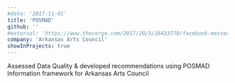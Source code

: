 ```yaml
---
#date: '2017-11-01'
title: 'POSMAD'
github: ''
#external: 'https://www.theverge.com/2017/10/5/16433770/facebook-messenger-apple-music-bot-song-streaming'
company: 'Arkansas Arts Council'
showInProjects: true
---
```


Assessed Data Quality & developed recommendations using POSMAD Information framework for Arkansas Arts Council
